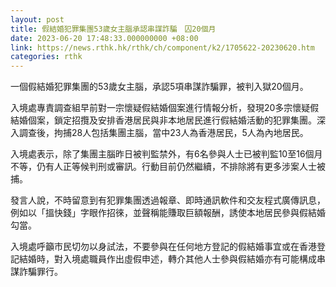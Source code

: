 ```yaml
---
layout: post
title: 假結婚犯罪集團53歲女主腦承認串謀詐騙　囚20個月
date: 2023-06-20 17:48:33.000000000 +08:00
link: https://news.rthk.hk/rthk/ch/component/k2/1705622-20230620.htm
categories: rthk
---
```


一個假結婚犯罪集團的53歲女主腦，承認5項串謀詐騙罪，被判入獄20個月。

入境處專責調查組早前對一宗懷疑假結婚個案進行情報分析，發現20多宗懷疑假結婚個案，鎖定招攬及安排香港居民與非本地居民進行假結婚活動的犯罪集團。深入調查後，拘捕28人包括集團主腦，當中23人為香港居民，5人為內地居民。

入境處表示，除了集團主腦昨日被判監禁外，有6名參與人士已被判監10至16個月不等，仍有人正等候判刑或審訊。行動目前仍然繼續，不排除將有更多涉案人士被捕。
 
發言人說，不時留意到有犯罪集團透過報章、即時通訊軟件和交友程式廣傳訊息，例如以「搵快錢」字眼作招徠，並聲稱能賺取巨額報酬，誘使本地居民參與假結婚勾當。

入境處呼籲市民切勿以身試法，不要參與在任何地方登記的假結婚事宜或在香港登記結婚時，對入境處職員作出虛假申述，轉介其他人士參與假結婚亦有可能構成串謀詐騙罪行。
